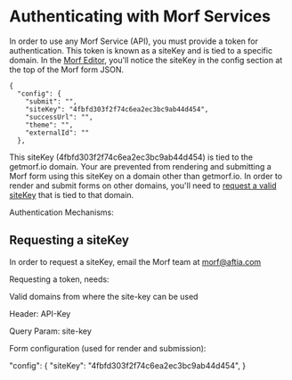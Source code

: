 # Authenticating with Morf Services

In order to use any Morf Service (API), you must provide a token for authentication.   This token is known as a siteKey and is tied to a specific domain. In the [Morf Editor](https://editor.getmorf.io/#/), you'll notice the siteKey in the config section at the top of the Morf form JSON.

    {
      "config": {
        "submit": "",
        "siteKey": "4fbfd303f2f74c6ea2ec3bc9ab44d454",
        "successUrl": "",
        "theme": "",
        "externalId": ""
      },


This siteKey (4fbfd303f2f74c6ea2ec3bc9ab44d454) is tied to the getmorf.io domain.   Your are prevented from rendering and submitting a Morf form using this siteKey on a domain other than getmorf.io.   In order to render and submit forms on other domains, you'll need to [request a valid siteKey](#requesting-a-siteKey) that is tied to that domain.

Authentication Mechanisms:

## Requesting a siteKey <a name="requesting-a-siteKey"></a>

In order to request a siteKey, email the Morf team at [morf@aftia.com](mailto:morf@aftia.com) 


Requesting a token, needs:

Valid domains from where the site-key can be used

Header: API-Key

Query Param: site-key

Form configuration (used for render and submission):

"config": {
  "siteKey": "4fbfd303f2f74c6ea2ec3bc9ab44d454",
}
